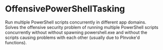 # OffensivePowerShellTasking
Run multiple PowerShell scripts concurrently in different app domains.  Solves the offensive security problem of running multiple PowerShell scripts concurrently without without spawning powershell.exe and without the scripts causing problems with each other (usually due to PInvoke'd functions). 
